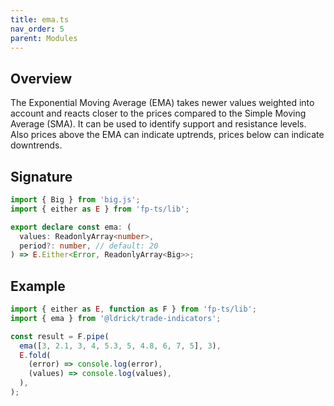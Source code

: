 ```yaml
---
title: ema.ts
nav_order: 5
parent: Modules
---
```


## Overview

The Exponential Moving Average (EMA) takes newer values weighted into account and reacts closer to the prices compared to the Simple Moving Average (SMA). It can be used to identify support and resistance levels. Also prices above the EMA can indicate uptrends, prices below can indicate downtrends.

## Signature

```typescript
import { Big } from 'big.js';
import { either as E } from 'fp-ts/lib';

export declare const ema: (
  values: ReadonlyArray<number>,
  period?: number, // default: 20
) => E.Either<Error, ReadonlyArray<Big>>;
```

## Example

```typescript
import { either as E, function as F } from 'fp-ts/lib';
import { ema } from '@ldrick/trade-indicators';

const result = F.pipe(
  ema([3, 2.1, 3, 4, 5.3, 5, 4.8, 6, 7, 5], 3),
  E.fold(
    (error) => console.log(error),
    (values) => console.log(values),
  ),
);
```
